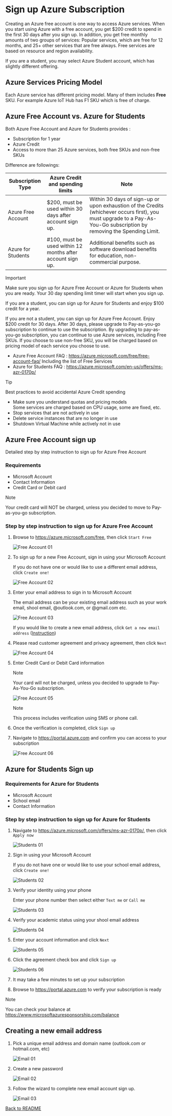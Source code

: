 # Sign up Azure Subscription

Creating an Azure free account is one way to access Azure services. When you start using Azure with a free account, you get $200 credit to spend in the first 30 days after you sign up. In addition, you get free monthly amounts of two groups of services: Popular services, which are free for 12 months, and 25+ other services that are free always. Free services are based on resource and region availability.

If you are a student, you may select Azure Student account, which has slightly different offering.

## Azure Services Pricing Model

Each Azure service has different pricing model.  Many of them includes **Free** SKU.  For example Azure IoT Hub has F1 SKU which is free of charge.

## Azure Free Account vs. Azure for Students

Both Azure Free Account and Azure for Students provides :

- Subscription for 1 year
- Azure Credit
- Access to more than 25 Azure services, both free SKUs and non-free SKUs

Difference are followings:

| Subscription Type  | Azure Credit and spending limits                           | Note                                                                                          |
|--------------------|------------------------------------------------------------|-----------------------------------------------------------------------------------------------|
| Azure Free Account | $200, must be used within 30 days after account sign up.   | Within 30 days of sign-up or upon exhaustion of the Credits (whichever occurs first), you must upgrade to a Pay-As-You-Go subscription by removing the Spending Limit.                                                                                                |
| Azure for Students | #100, must be used within 12 months after account sign up. | Additional benefits such as software download benefits for education, non-commercial purpose. |

> [!IMPORTANT]  
> Make sure you sign up for Azure Free Account or Azure for Students when you are ready.  Your 30 day spending limit timer will start when you sign up.

If you are a student, you can sign up for Azure for Students and enjoy $100 credit for a year.

If you are not a student, you can sign up for Azure Free Account.  Enjoy $200 credit for 30 days.  After 30 days, please upgrade to Pay-as-you-go subscription to continue to use the subscription.  By upgrading to pay-as-you-go subscription, you can continue to use Azure services, including Free SKUs.  If you choose to use non-free SKU, you will be charged based on pricing model of each service you choose to use.

- Azure Free Account FAQ : <https://azure.microsoft.com/free/free-account-faq/>
  Including the list of Free Services
- Azure for Students FAQ : <https://azure.microsoft.com/en-us/offers/ms-azr-0170p/>

> [!TIP]  
> Best practices to avoid accidental Azure Credit spending  
>  
> - Make sure you understand quotas and pricing models  
>   Some services are charged based on CPU usage, some are fixed, etc.
> - Stop services that are not actively in use
> - Delete service instances that are no longer in use
> - Shutdown Virtual Machine while actively not in use

## Azure Free Account sign up

Detailed step by step instruction to sign up for Azure Free Account

### Requirements

- Microsoft Account
- Contact Information
- Credit Card or Debit card

> [!NOTE]  
> Your credit card will NOT be charged, unless you decided to move to Pay-as-you-go subscription.

### Step by step instruction to sign up for Azure Free Account

1. Browse to <https://azure.microsoft.com/free>, then click `Start Free`  

    ![Free Account 01](images/FreeAccount-01.png)

1. To sign up for a new Free Account, sign in using your Microsoft Account

    If you do not have one or would like to use a different email address, click `Create one!`

    ![Free Account 02](images/FreeAccount-02.png)

1. Enter your email address to sign in to Microsoft Account

    The email address can be your existing email address such as your work email, shool email, @outlook.com, or @gmail.com etc.

    ![Free Account 03](images/FreeAccount-03.png)

    If you would like to create a new email address, click `Get a new email address` ([Instruction](#creating-a-new-email-address))

1. Please read customer agreement and privacy agreement, then click `Next`    

    ![Free Account 04](images/FreeAccount-04.png)

1. Enter Credit Card or Debit Card information  

    > [!NOTE]  
    > Your card will not be charged, unless you decided to upgrade to Pay-As-You-Go subscription.

    ![Free Account 05](images/FreeAccount-05.png)

    > [!NOTE]  
    > This process includes verification using SMS or phone call.

1. Once the verification is completed, click `Sign up`

1. Navigate to <https://portal.azure.com> and confirm you can access to your subscription

    ![Free Account 06](images/FreeAccount-06.png)

## Azure for Students Sign up

### Requirements for Azure for Students

- Microsoft Account
- School email
- Contact Information

### Step by step instruction to sign up for Azure for Students

1. Navigate to <https://azure.microsoft.com/offers/ms-azr-0170p/>, then click `Apply now`

    ![Students 01](images/Students-01.png)

1. Sign in using your Microsoft Account

    If you do not have one or would like to use your school email address, click `Create one!`

    ![Students 02](images/FreeAccount-02.png)

1. Verify your identity using your phone  

    Enter your phone number then select either `Text me` or `Call me`

    ![Students 03](images/Students-03.png)

1. Verify your academic status using your shool email address  

    ![Students 04](images/Students-04.png)

1. Enter your account information and click `Next`  

    ![Students 05](images/Students-05.png)

1. Click the agreement check box and click `Sign up`  

    ![Students 06](images/Students-06.png)

1. It may take a few minutes to set up your subscription

1. Browse to <https://portal.azure.com> to verify your subscription is ready

> [!NOTE]  
> You can check your balance at <https://www.microsoftazuresponsorship.com/balance>

## Creating a new email address

1. Pick a unique email address and domain name (outlook.com or hotmail.com, etc)

   ![Email 01](images/EmailAddress-01.png)

1. Create a new password  

   ![Email 02](images/EmailAddress-02.png)

1. Follow the wizard to complete new email account sign up.

   ![Email 03](images/EmailAddress-03.png)

[Back to README](README.md)